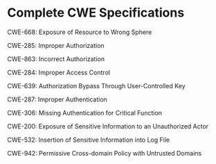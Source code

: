 

# Complete CWE Specifications

CWE-668: Exposure of Resource to Wrong Sphere

CWE-285: Improper Authorization

CWE-863: Incorrect Authorization

CWE-284: Improper Access Control

CWE-639: Authorization Bypass Through User-Controlled Key

CWE-287: Improper Authentication

CWE-306: Missing Authentication for Critical Function

CWE-200: Exposure of Sensitive Information to an Unauthorized Actor

CWE-532: Insertion of Sensitive Information into Log File

CWE-942: Permissive Cross-domain Policy with Untrusted Domains